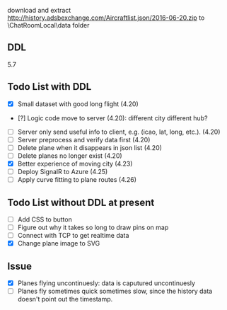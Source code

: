 download and extract http://history.adsbexchange.com/Aircraftlist.json/2016-06-20.zip to \ChatRoomLocal\data folder

## DDL
5.7 

## Todo List with DDL
- [x] Small dataset with good long flight (4.20)
- [?] Logic code move to server (4.20): different city different hub?
- [ ] Server only send useful info to client, e.g. (icao, lat, long, etc.). (4.20)
- [ ] Server preprocess and verify data first (4.20)
- [ ] Delete plane when it disappears in json list (4.20)
- [ ] Delete planes no longer exist (4.20)
- [x] Better experience of moving city (4.23)
- [ ] Deploy SignalR to Azure (4.25) 
- [ ] Apply curve fitting to plane routes (4.26)

## Todo List without DDL at present
- [ ] Add CSS to button 
- [ ] Figure out why it takes so long to draw pins on map
- [ ] Connect with TCP to get realtime data
- [x] Change plane image to SVG

## Issue
- [x] Planes flying uncontinuesly: data is caputured uncontinuesly
- [ ] Planes fly sometimes quick sometimes slow, since the history data doesn't point out the timestamp.